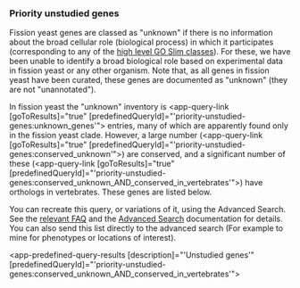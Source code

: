 ### Priority unstudied genes

Fission yeast genes are classed as "unknown" if there is no information
about the broad cellular role (biological process) in which it
participates (corresponding to any of the [high level GO Slim classes](/browse-curation/fission-yeast-go-slim-terms)). For these, we
have been unable to identify a broad biological role based on
experimental data in fission yeast or any other organism. Note that, as
all genes in fission yeast have been curated, these genes are documented
as "unknown" (they are not "unannotated").

In fission yeast the "unknown" inventory is 
<app-query-link [goToResults]="true" [predefinedQueryId]="'priority-unstudied-genes:unknown_genes'"></app-query-link> entries, many of
which are apparently found only in the fission yeast clade. However, a large number
(<app-query-link [goToResults]="true" [predefinedQueryId]="'priority-unstudied-genes:conserved_unknown'"></app-query-link>) are conserved, and a significant
number of these (<app-query-link [goToResults]="true" [predefinedQueryId]="'priority-unstudied-genes:conserved_unknown_AND_conserved_in_vertebrates'"></app-query-link>) have orthologs in vertebrates. These genes are
listed below.

You can recreate this query, or variations of it, using the Advanced
Search. See the [relevant FAQ](/faq/how-can-i-find-all-s.-pombe-genes-are-conserved-human)
and the [Advanced Search](/query) documentation for details. You can also
send this list directly to the advanced search (For example to mine
for phenotypes or locations of interest).

<app-predefined-query-results [description]="'Unstudied genes'" [predefinedQueryId]="'priority-unstudied-genes:conserved_unknown_AND_conserved_in_vertebrates'"></app-predefined-query-results>
